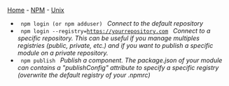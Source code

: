 [Home](../README.md) - [NPM](../docs/npm.md) - [Unix](../docs/unix-commands.md)  

- <code> npm login (or npm adduser) </code>
_Connect to the default repository_ 
- <code> npm login --registry=https://yourrepository.com </code> 
_Connect to a specific repository. This can be useful if you manage multiples registries (public, private, etc.) and if you want to publish a specific module on a private repository._
- <code> npm publish </code>
_Publish a component. The package.json of your module can contains a "publishConfig" attribute to specify a specific registry (overwrite the default registry of your .npmrc)_  

